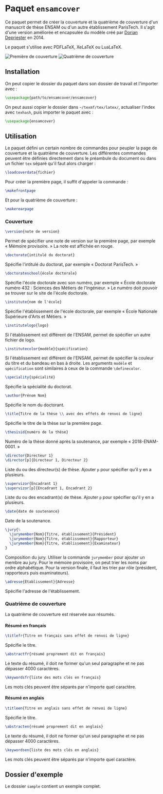 # Paquet `ensamcover`

Ce paquet permet de créer la couverture et la quatrième de couverture d'un manuscrit de thèse ENSAM ou d'un autre établissement ParisTech.
Il s'agit d'une version améliorée et encapsulée du modèle créé par [Dorian Depriester](http://blog.dorian-depriester.fr/latex/page-de-garde-pour-manuscrit-de-these) en 2014.

Le paquet s'utilise avec PDFLaTeX, XeLaTeX ou LuaLaTeX.

![Première de couverture](sample/sample_front.jpg)
![Quatrième de couverture](sample/sample_rear.jpg)

## Installation

On peut copier le dossier du paquet dans son dossier de travail et l'importer avec :

```latex
\usepackage{path/to/ensamcover/ensamcover}
```

On peut aussi copier le dossier dans `~/texmf/tex/latex/`, actualiser l'index avec `texhash`, puis importer le paquet avec :

```latex
\usepackage{ensamcover}
```

## Utilisation

Le paquet défini un certain nombre de commandes pour peupler la page de couverture et la quatrième de couverture.
Les différentes commandes peuvent être définies directement dans le préambule du document ou dans un fichier `tex` séparé qu'il faut alors charger :

```latex
\loadcoverdata{fichier}
```

Pour créer la première page, il suffit d'appeler la commande :

```latex
\makefrontpage
```

Et pour la quatrième de couverture :

```latex
\makerearpage
```

### Couverture

```latex
\version{note de version}
```

Permet de spécifier une note de version sur la première page, par exemple « Mémoire provisoire. »
La note est affichée en rouge.

```latex
\doctorate{intitulé du doctorat}
```

Spécifie l'intitulé du doctorat, par exemple « Doctorat ParisTech. »

```latex
\doctorateschool{école doctorale}
```

Spécifie l'école doctorale avec son numéro, par exemple « École doctorale numéro 432 : Sciences des Métiers de l'Ingénieur. »
Le numéro doit pouvoir se trouver sur le site de l'école doctorale.

```latex
\institute{nom de l'école}
```

Spécifie l'établissement de l'école doctorale, par exemple « École Nationale Supérieure d'Arts et Métiers. »

```latex
\institutelogo{logo}
```

Si l'établissement est différent de l'ENSAM, permet de spécifier un autre fichier de logo.

```latex
\institutecolor{modèle}{spécification}
```

Si l'établissement est différent de l'ENSAM, permet de spécifier la couleur du titre et du bandeau en bas à droite.
Les arguments `modèle` et `spécification` sont similaires à ceux de la commande `\definecolor`.

```latex
\speciality{spécialité}
```

Spécifie la spécialité du doctorat.

```latex
\author{Prénom Nom}
```

Spécifie le nom du doctorant.

```latex
\title{Titre de la thèse \\ avec des effets de renvoi de ligne}
```

Spécifie le titre de la thèse sur la première page.

```latex
\thesisid{numéro de la thèse}
```

Numéro de la thèse donné après la soutenance, par exemple « 2018-ENAM-0001. »

```latex
\director{Directeur 1}
\director[p]{Directeur 1, Directeur 2}
```

Liste du ou des directeur(s) de thèse. 
Ajouter `p` pour spécifier qu'il y en a plusieurs.

```latex
\supervizor{Encadrant 1}
\supervizor[p]{Encadrant 1, Encadrant 2}
```

Liste du ou des encadrant(s) de thèse. 
Ajouter `p` pour spécifier qu'il y en a plusieurs.

```latex
\date{date de soutenance}
```

Date de la soutenance.

```latex
\jury{%
  \jurymember{Nom}{Titre, établissement}{Président}
  \jurymember{Nom}{Titre, établissement}{Rapporteur}
  \jurymember{Nom}{Titre, établissement}{Examinateur}
}
```

Composition du jury.
Utiliser la commande `jurymember` pour ajouter un membre au jury.
Pour le mémoire provisoire, on peut trier les noms par ordre alphabétique.
Pour la version finale, il faut les trier par rôle (président, rapporteurs puis examinateurs).

```latex
\adresse{Établissement}{Adresse}
```

Spécifie l'adresse de l'établissement.

### Quatrième de couverture

La quatrième de couverture est réservée aux résumés.

#### Résumé en français

```latex
\titlefr{Titre en français sans effet de renvoi de ligne}
```

Spécifie le titre.

```latex
\abstractfr{résumé proprement dit en français}
```

Le texte du résumé, il doit ne former qu'un seul paragraphe et ne pas dépasser 4000 caractères.

```latex
\keywordsfr{liste des mots clés en français}
```

Les mots clés peuvent être séparés par n'importe quel caractère.

#### Résumé en anglais

```latex
\titleen{Titre en anglais sans effet de renvoi de ligne}
```

Spécifie le titre.

```latex
\abstracten{résumé proprement dit en anglais}
```

Le texte du résumé, il doit ne former qu'un seul paragraphe et ne pas dépasser 4000 caractères.

```latex
\keywordsen{liste des mots clés en anglais}
```

Les mots clés peuvent être séparés par n'importe quel caractère.

## Dossier d'exemple

Le dossier `sample` contient un exemple complet.
